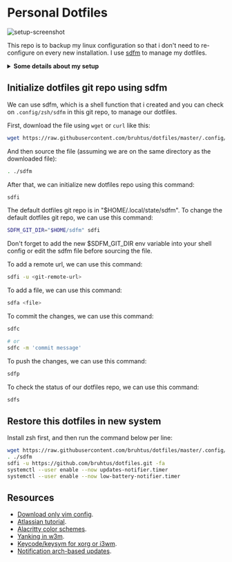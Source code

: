 # Personal Dotfiles

![setup-screenshot](https://raw.githubusercontent.com/wiki/bruhtus/dotfiles/images/setup/arch-linux-setup-march-2024.png)

This repo is to backup my linux configuration so that i don't need to
re-configure on every new installation.
I use [sdfm](.config/zsh/sdfm) to manage my dotfiles.

<details>
<summary><strong>Some details about my setup</strong></summary>

Category             | Name
---                  | ---
Operating system     | [Arch linux](https://archlinux.org/)
Window manager       | [i3](https://github.com/i3/i3)
Text editor          | [Vim](https://github.com/vim/vim)<br> [Neovim](https://github.com/neovim/neovim) (no longer using)
Terminal emulator    | [Alacritty](https://github.com/alacritty/alacritty)
Terminal multiplexer | [Tmux](https://github.com/tmux/tmux)
Shell                | [Zsh](https://zsh.sourceforge.io/Doc/Release/index.html) (interactive)<br> [Bash](https://www.gnu.org/software/bash/)
Shell prompt         | [Custom zsh prompt](https://github.com/bruhtus/dotfiles/blob/master/.config/zsh/prompt)<br> [Starship](https://starship.rs/) (no longer using)<br> [Powerlevel10k](https://github.com/romkatv/powerlevel10k) (no longer using)
Shell plugin manager | [Minzsh](https://github.com/bruhtus/dotfiles/blob/master/.config/zsh/minzsh)<br> [Zplug](https://github.com/zplug/zplug) (no longer using)
Package manager      | [Pacman](https://wiki.archlinux.org/title/pacman)<br> [Yay (AUR helper)](https://github.com/Jguer/yay)
Status bar           | [i3bar](https://i3wm.org/i3bar/)<br> [Polybar](https://github.com/polybar/polybar) (no longer using)
Notification daemon  | [Dunst](https://github.com/dunst-project/dunst)
Launcher             | [Rofi](https://github.com/davatorium/rofi)<br> [Dmenu](https://tools.suckless.org/dmenu/) (no longer using)
Compositor           | [Picom](https://github.com/yshui/picom) (no longer using)
File manager         | [Ranger (TUI)](https://github.com/ranger/ranger)<br> [Pcmanfm (GUI)](https://github.com/lxde/pcmanfm)
Video player         | [Mpv](https://mpv.io/)
System monitor       | [Htop](https://github.com/htop-dev/htop)<br> [Btop](https://github.com/aristocratos/btop)<br> [Bpytop](https://github.com/aristocratos/bpytop) (no longer using)<br> [Gtop](https://github.com/aksakalli/gtop) (no longer using)<br> [Conky](https://github.com/brndnmtthws/conky) (no longer using)
To-do list manager   | [Taskwarrior](https://taskwarrior.org/)
Python venv manager  | [Pyv](https://github.com/bruhtus/pyv)

</details>

## Initialize dotfiles git repo using sdfm

We can use sdfm, which is a shell function that i created and
you can check on `.config/zsh/sdfm` in this git repo, to manage our dotfiles.

First, download the file using `wget` or `curl` like this:
```sh
wget https://raw.githubusercontent.com/bruhtus/dotfiles/master/.config/zsh/sdfm
```

And then source the file (assuming we are on the same directory as the
downloaded file):
```sh
. ./sdfm
```

After that, we can initialize new dotfiles repo using this command:
```sh
sdfi
```

The default dotfiles git repo is in "$HOME/.local/state/sdfm". To change the
default dotfiles git repo, we can use this command:
```sh
SDFM_GIT_DIR="$HOME/sdfm" sdfi
```

Don't forget to add the new $SDFM_GIT_DIR env variable into your shell
config or edit the sdfm file before sourcing the file.

To add a remote url, we can use this command:
```sh
sdfi -u <git-remote-url>
```

To add a file, we can use this command:
```sh
sdfa <file>
```

To commit the changes, we can use this command:
```sh
sdfc

# or
sdfc -m 'commit message'
```

To push the changes, we can use this command:
```sh
sdfp
```

To check the status of our dotfiles repo, we can use this command:
```sh
sdfs
```

## Restore this dotfiles in new system

Install zsh first, and then run the command below per line:
```sh
wget https://raw.githubusercontent.com/bruhtus/dotfiles/master/.config/zsh/sdfm
. ./sdfm
sdfi -u https://github.com/bruhtus/dotfiles.git -fa
systemctl --user enable --now updates-notifier.timer
systemctl --user enable --now low-battery-notifier.timer
```

## Resources

- [Download only vim config](https://minhaskamal.github.io/DownGit/#/home?url=https://github.com/bruhtus/dotfiles/tree/master/.vim).
- [Atlassian tutorial](https://www.atlassian.com/git/tutorials/dotfiles).
- [Alacritty color schemes](https://github.com/alacritty/alacritty-theme).
- [Yanking in w3m](https://unix.stackexchange.com/questions/12497/yanking-urls-in-w3m).
- [Keycode/keysym for xorg or i3wm](http://xahlee.info/linux/linux_show_keycode_keysym.html).
- [Notification arch-based updates](https://eang.it/notifications-of-pacman-updates/).
